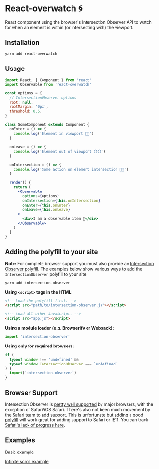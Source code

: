 # React-overwatch 🌀

React component using the browser's Intersection Observer API to watch for when an element is within (or intersecting with) the viewport.

## Installation

```
yarn add react-overwatch
```

## Usage

```jsx
import React, { Component } from 'react'
import Observable from 'react-overwatch'

const options = {
  // IntersectionObserver options
  root: null,
  rootMargin: '0px',
  threshold: 0.5,
}

class SomeComponent extends Component {
  onEnter = () => {
    console.log('Element in viewport 🎉🎉')
  }

  onLeave = () => {
    console.log('Element out of viewport 😓😓')
  }

  onIntersection = () => {
    console.log('Some action on element intersection 🦜🦜')
  }

  render() {
    return (
      <Observable
        options={options}
        onIntersection={this.onIntersection}
        onEnter={this.onEnter}
        onLeave={this.onLeave}
      >
        <div>I am a observable item 👀</div>
      </Observable>
    )
  }
}
```

## Adding the polyfill to your site

**Note:** For complete browser support you must also provide an [Intersection Observer polyfill](https://github.com/w3c/IntersectionObserver/tree/master/polyfill).
The examples below show various ways to add the `IntersectionObserver` polyfill to your site.

```
yarn add intersection-observer
```

**Using `<script>` tags in the HTML:**

```html
<!-- Load the polyfill first. -->
<script src="path/to/intersection-observer.js"></script>

<!-- Load all other JavaScript. -->
<script src="app.js"></script>
```

**Using a module loader (e.g. Browserify or Webpack):**

```js
import 'intersection-observer'
```

**Using only for required browsers:**

```js
if (
  typeof window !== 'undefined' &&
  typeof window.IntersectionObserver === `undefined`
) {
  import(`intersection-observer`)
}
```

## Browser Support

Intersection Observer is [pretty well supported](https://caniuse.com/#feat=intersectionobserver) by major browsers, with the exception of Safari/iOS Safari. There's also not been much movement by the Safari team to add support. This is unfortunate but adding a [good polyfill](https://github.com/w3c/IntersectionObserver/tree/master/polyfill) will work great for adding support to Safari or IE11. You can track [Safari's lack of progress here](https://bugs.webkit.org/show_bug.cgi?id=159475).

## Examples

[Basic example](https://codesandbox.io/s/1wzr4866q3)

[Infinite scroll example](https://codesandbox.io/s/nr9ljym6wm)
